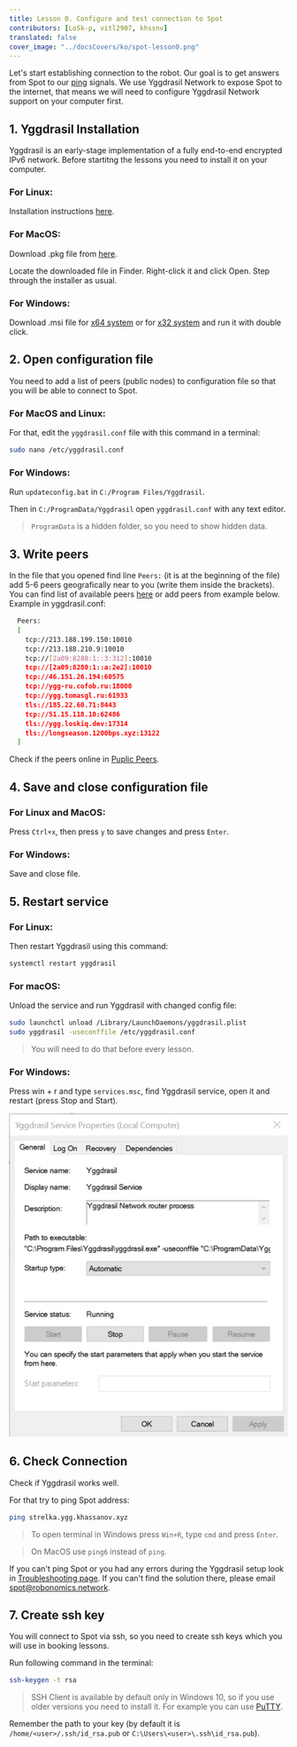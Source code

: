 ```yaml
---
title: Lesson 0. Configure and test connection to Spot
contributors: [LoSk-p, vitl2907, khssnv]
translated: false
cover_image: "../docsCovers/ko/spot-lesson0.png"
---
```


Let's start establishing connection to the robot.
Our goal is to get answers from Spot to our [ping](https://en.wikipedia.org/wiki/Ping_(networking_utility)) signals.
We use Yggdrasil Network to expose Spot to the internet, that means we will need to configure Yggdrasil Network support on your computer first.

## 1. Yggdrasil Installation 

Yggdrasil is an early-stage implementation of a fully end-to-end encrypted IPv6 network. Before startitng the lessons you need to install it on your computer.

### For Linux: 
Installation instructions [here](https://yggdrasil-network.github.io/installation-linux-deb.html).

### For MacOS: 
Download .pkg file from [here](https://github.com/yggdrasil-network/yggdrasil-go/releases/download/v0.4.0/yggdrasil-0.4.0-macos-amd64.pkg).

Locate the downloaded file in Finder. Right-click it and click Open. Step through the installer as usual.

### For Windows:
Download .msi file for [x64 system](https://github.com/yggdrasil-network/yggdrasil-go/releases/download/v0.4.0/yggdrasil-0.4-x64.msi) or for [x32 system](https://github.com/yggdrasil-network/yggdrasil-go/releases/download/v0.4.0/yggdrasil-0.4-x86.msi) and run it with double click.

## 2. Open configuration file

You need to add a list of peers (public nodes) to configuration file so that you will be able to connect to Spot. 

### For MacOS and Linux:
For that, edit the `yggdrasil.conf` file with this command in a terminal:

```bash
sudo nano /etc/yggdrasil.conf
```

### For Windows:
Run `updateconfig.bat` in `C:/Program Files/Yggdrasil`. 

Then in `C:/ProgramData/Yggdrasil` open `yggdrasil.conf` with any text editor.

> `ProgramData` is a hidden folder, so you need to show hidden data.

## 3. Write peers

In the file that you opened find line `Peers:` (it is at the beginning of the file) add 5-6 peers geografically near to you (write them inside the brackets). You can find list of available peers [here](https://github.com/yggdrasil-network/public-peers) or add peers from example below. Example in yggdrasil.conf:

```bash
  Peers:
  [
    tcp://213.188.199.150:10010
    tcp://213.188.210.9:10010
    tcp://[2a09:8280:1::3:312]:10010
    tcp://[2a09:8280:1::a:2e2]:10010
    tcp://46.151.26.194:60575
    tcp://ygg-ru.cofob.ru:18000
    tcp://ygg.tomasgl.ru:61933
    tls://185.22.60.71:8443
    tcp://51.15.118.10:62486
    tls://ygg.loskiq.dev:17314
    tls://longseason.1200bps.xyz:13122
  ]
  ```
Check if the peers online in [Puplic Peers](https://publicpeers.neilalexander.dev/).

## 4. Save and close configuration file

### For Linux and MacOS:

Press `Ctrl+x`, then press `y` to save changes and press `Enter`.

### For Windows:

Save and close file.

## 5. Restart service

### For Linux:

Then restart Yggdrasil using this command:

```bash
systemctl restart yggdrasil
```
### For macOS:

Unload the service and run Yggdrasil with changed config file:

```bash
sudo launchctl unload /Library/LaunchDaemons/yggdrasil.plist
sudo yggdrasil -useconffile /etc/yggdrasil.conf
```
> You will need to do that before every lesson.

### For Windows:

Press win + r and type `services.msc`, find Yggdrasil service, open it and restart (press Stop and Start).

![win-service](../images/spot/spot-windows.jpg)

## 6. Check Connection

Check if Yggdrasil works well.

For that try to ping Spot address:
```bash
ping strelka.ygg.khassanov.xyz
```
> To open terminal in Windows press `Win+R`, type `cmd` and press `Enter`.

> On MacOS use `ping6` instead of `ping`.

If you can't ping Spot or you had any errors during the Yggdrasil setup look in [Troubleshooting page](/docs/spot-troubleshooting). If you can't find the solution there, please email spot@robonomics.network.

## 7. Create ssh key

You will connect to Spot via ssh, so you need to create ssh keys which you will use in booking lessons.

Run following command in the terminal:
```bash
ssh-keygen -t rsa
```
> SSH Client is available by default only in Windows 10, so if you use older versions you need to install it. For example you can use [PuTTY](https://www.putty.org/).

Remember the path to your key (by default it is `/home/<user>/.ssh/id_rsa.pub` or `C:\Users\<user>\.ssh\id_rsa.pub`).

